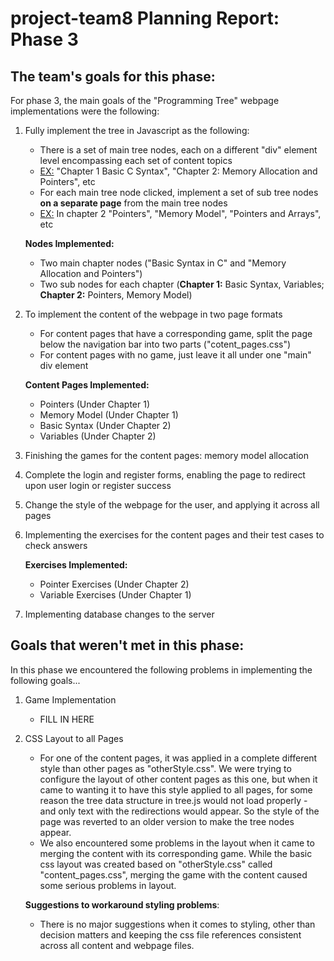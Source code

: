 
project-team8 Planning Report: Phase 3
=======================================

The team's goals for this phase:
---------------------------------

For phase 3, the main goals of the "Programming Tree" webpage implementations were the following:

1. Fully implement the tree in Javascript as the following:

	- There is a set of main tree nodes, each on a different "div" element level encompassing each set of content topics
	- <u>EX:</u> "Chapter 1 Basic C Syntax", "Chapter 2: Memory Allocation and Pointers", etc
	- For each main tree node clicked, implement a set of sub tree nodes <b>on a separate page</b> from the main tree nodes
	- <u>EX:</u> In chapter 2 "Pointers", "Memory Model", "Pointers and Arrays", etc
	
	<b>Nodes Implemented:</b>
	- Two main chapter nodes ("Basic Syntax in C" and "Memory Allocation and Pointers")
	- Two sub nodes for each chapter (<b>Chapter 1:</b> Basic Syntax, Variables; <b>Chapter 2:</b> Pointers, Memory Model)

2. To implement the content of the webpage in two page formats

	- For content pages that have a corresponding game, split the page below the navigation bar into two parts ("cotent_pages.css")
	- For content pages with no game, just leave it all under one "main" div element

	<b>Content Pages Implemented:</b>
	- Pointers (Under Chapter 1)
	- Memory Model (Under Chapter 1)
	- Basic Syntax (Under Chapter 2)
	- Variables (Under Chapter 2)

3. Finishing the games for the content pages: memory model allocation
4. Complete the login and register forms, enabling the page to redirect upon user login or register success 
5. Change the style of the webpage for the user, and applying it across all pages
6. Implementing the exercises for the content pages and their test cases to check answers

	<b>Exercises Implemented:</b>
	- Pointer Exercises (Under Chapter 2)
	- Variable Exercises (Under Chapter 1)

7. Implementing database changes to the server

Goals that weren't met in this phase:
-------------------------------------

In this phase we encountered the following problems in implementing the following goals...

1. Game Implementation
	- FILL IN HERE

2. CSS Layout to all Pages
	- For one of the content pages, it was applied in a complete different style than other pages as "otherStyle.css". We were trying to configure the layout of other content pages as this one, but when it came to wanting it to have this style applied to all pages, for some reason the tree data structure in tree.js would not load properly - and only text with the redirections would appear. So the style of the page was reverted to an older version to make the tree nodes appear.
	- We also encountered some problems in the layout when it came to merging the content with its corresponding game. While the basic css layout was created based on "otherStyle.css" called "content_pages.css", merging the game with the content caused some serious problems in layout.
	
	<b>Suggestions to workaround styling problems</b>:
	- There is no major suggestions when it comes to styling, other than decision matters and keeping the css file references consistent across all content and webpage files.


